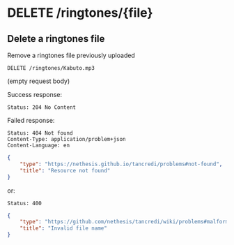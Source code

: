 # DELETE /ringtones/{file}

## Delete a ringtones file

Remove a ringtones file previously uploaded

```text
DELETE /ringtones/Kabuto.mp3
```

(empty request body)

Success response:

    Status: 204 No Content

Failed response:

    Status: 404 Not found
    Content-Type: application/problem+json
    Content-Language: en

```json
{
    "type": "https://nethesis.github.io/tancredi/problems#not-found",
    "title": "Resource not found"
}
```

or:

    Status: 400

```json
{
    "type": "https://github.com/nethesis/tancredi/wiki/problems#malformed-data",
    "title": "Invalid file name"
}
```
